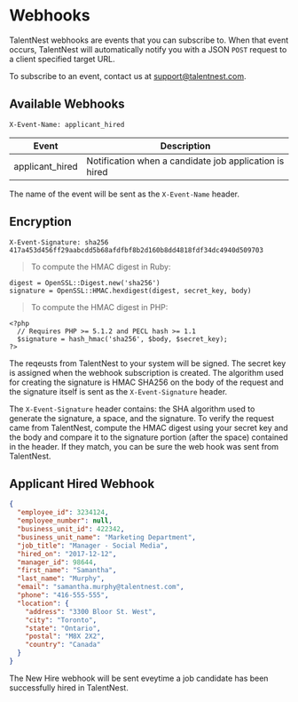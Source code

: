 # Webhooks


TalentNest webhooks are events that you can subscribe to. When that event occurs, TalentNest will automatically notify you with a JSON `POST` request to a client specified target URL.

To subscribe to an event, contact us at support@talentnest.com.

## Available Webhooks

```shell
X-Event-Name: applicant_hired
```

Event | Description
---------- | -------
applicant_hired | Notification when a candidate job application is hired

The name of the event will be sent as the `X-Event-Name` header.

## Encryption

``` shell
X-Event-Signature: sha256 417a453d456ff29aabcdd5b68afdfbf8b2d160b8dd4818fdf34dc4940d509703
```

> To compute the HMAC digest in Ruby:

```shell
digest = OpenSSL::Digest.new('sha256')
signature = OpenSSL::HMAC.hexdigest(digest, secret_key, body)
```

> To compute the HMAC digest in PHP:

```shell
<?php
  // Requires PHP >= 5.1.2 and PECL hash >= 1.1
  $signature = hash_hmac('sha256', $body, $secret_key);
?>
```


The reqeusts from TalentNest to your system will be signed. The secret key is assigned when the webhook subscription is created. The algorithm used for creating the signature is HMAC SHA256 on the body of the request and the signature itself is sent as the `X-Event-Signature` header.

The `X-Event-Signature` header contains: the SHA algorithm used to generate the signature, a space, and the signature. To verify the request came from TalentNest, compute the HMAC digest using your secret key and the body and compare it to the signature portion (after the space) contained in the header. If they match, you can be sure the web hook was sent from TalentNest.

## Applicant Hired Webhook

```json
{
  "employee_id": 3234124,
  "employee_number": null,
  "business_unit_id": 422342,
  "business_unit_name": "Marketing Department",
  "job_title": "Manager - Social Media",
  "hired_on": "2017-12-12",
  "manager_id": 98644,
  "first_name": "Samantha",
  "last_name": "Murphy",
  "email": "samantha.murphy@talentnest.com",
  "phone": "416-555-555",
  "location": {
    "address": "3300 Bloor St. West",
    "city": "Toronto",
    "state": "Ontario",
    "postal": "M8X 2X2",
    "country": "Canada"
  }
}
```

The New Hire webhook will be sent eveytime a job candidate has been successfully hired in TalentNest.


